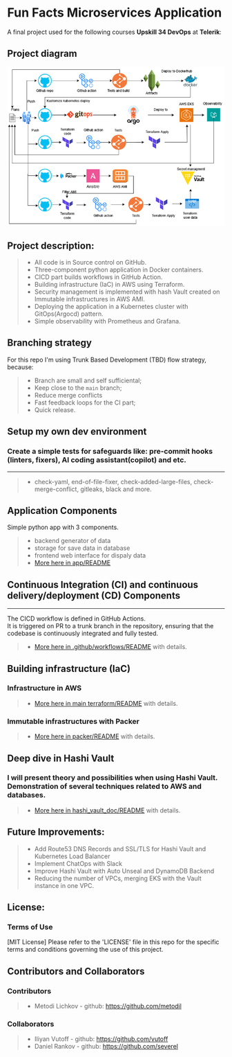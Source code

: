 # Fun Facts Microservices Application
A final project used for the following courses **Upskill 34 DevOps**  at **Telerik**:
## Project diagram

![general setup](images/cicd-main-01.drawio.png)

## Project description:
> - All code is in Source control on GitHub.
> - Three-component python application in Docker containers.
> - CICD part builds workflows in GitHub Action.
> - Building infrastructure (IaC) in AWS using Terraform.
> - Security management is implemented with hash Vault created on Immutable infrastructures in AWS AMI.
> - Deploying the application in a Kubernetes cluster with GitOps(Argocd) pattern.
> - Simple observability with Prometheus and Grafana.

## Branching strategy
For this repo I'm using Trunk Based Development (TBD) flow strategy, because:
> - Branch are small and self sufficiental;
> - Keep close to the `main` branch;
> - Reduce merge conflicts
> - Fast feedback loops for the CI part;
> - Quick release.

## Setup my own dev environment
### Create a simple tests for safeguards like: pre-commit hooks (linters, fixers),  AI coding assistant(copilot)  and etc.
***
> - check-yaml, end-of-file-fixer, check-added-large-files, check-merge-conflict, gitleaks, black and more.

## Application Components
Simple python app with 3 components.
> - backend generator of data
> - storage for save data in database
> - frontend web interface for dispaly data
> - [More here in app/README](app/README.md)

## Continuous Integration (CI) and continuous delivery/deployment (CD)  Components
***
The CICD workflow is defined in GitHub Actions.\
It is triggered on PR to a trunk branch in the repository,
ensuring that the codebase is continuously integrated and fully tested.

> - [More here in .github/workflows/README](.github/workflows/README.md) with details.

## Building infrastructure (IaC)
### Infrastructure in AWS
> - [More here in main terraform/README](terraform/README.md) with details.
### Immutable infrastructures with Packer
> - [More here in packer/README](packer/README.md) with details.

## Deep dive in Hashi Vault
### I will present theory and possibilities when using Hashi Vault. Demonstration of several techniques related to AWS and databases.
> - [More here in hashi_vault_doc/README](hashi_vault_doc/README.md) with details.

## Future Improvements:
> - Add Route53 DNS Records and SSL/TLS for Hashi Vault and Kubernetes Load Balancer
> - Implement ChatOps with Slack
> - Improve Hashi Vault with Auto Unseal and DynamoDB Backend
> - Reducing the number of VPCs, merging EKS with the Vault instance in one VPC.

## License:
### Terms of Use

[MIT License]
Please refer to the 'LICENSE' file in this repo for the specific terms and conditions governing the use of this project.

## Contributors and Collaborators
### Contributors
> - Metodi Lichkov - github: https://github.com/metodil

### Collaborators
> - Iliyan Vutoff - github: https://github.com/vutoff
> - Daniel Rankov - github: https://github.com/severel
